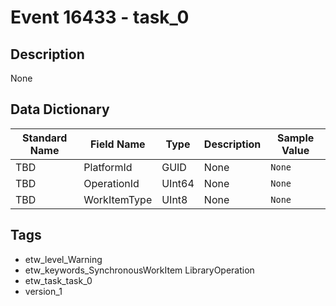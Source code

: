 # Event 16433 - task_0

## Description
None

## Data Dictionary
|Standard Name|Field Name|Type|Description|Sample Value|
|---|---|---|---|---|
|TBD|PlatformId|GUID|None|`None`|
|TBD|OperationId|UInt64|None|`None`|
|TBD|WorkItemType|UInt8|None|`None`|

## Tags
* etw_level_Warning
* etw_keywords_SynchronousWorkItem LibraryOperation
* etw_task_task_0
* version_1